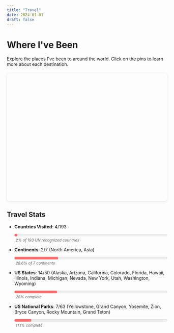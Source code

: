 ```yaml
---
title: "Travel"
date: 2024-01-01
draft: false
---
```


# Where I've Been

Explore the places I've been to around the world. Click on the pins to learn more about each destination.

<div id="travel-map" style="height: 400px; width: 100%; max-width: 600px; margin: 20px auto; border-radius: 8px; box-shadow: 0 2px 10px rgba(0,0,0,0.1);"></div>

<link rel="stylesheet" href="https://unpkg.com/leaflet@1.9.4/dist/leaflet.css" />
<script src="https://unpkg.com/leaflet@1.9.4/dist/leaflet.js"></script>

<script>
// Initialize the map with continuous scrolling
var map = L.map('travel-map', {
    worldCopyJump: true,
    minZoom: 1
}).setView([0, 180], 1);

// Add tile layer with world wrapping enabled
L.tileLayer('https://{s}.tile.openstreetmap.org/{z}/{x}/{y}.png', {
    attribution: '© OpenStreetMap contributors',
    maxZoom: 18
}).addTo(map);

// Define your travel destinations
var destinations = [
    {
        name: "San Francisco, USA",
        lat: 37.7749,
        lng: -122.4194,
        visited: "2023"
    },
    {
        name: "Shenzhen, China",
        lat: 22.5429,
        lng: 114.0630,
        description: "Ain't noting like home",
    },
    {
        name: "Hong Kong, China",
        lat: 22.3193,
        lng: 114.1694,
    },
    {
        name: "Shanghai, China",
        lat: 31.2304,
        lng: 121.4737,
    },
    {
        name: "Kunming, China",
        lat: 25.0389,
        lng: 102.7180,
    },
    {
        name: "Xiamen, China",
        lat: 24.4798,
        lng: 118.0894,
    },
    {
        name: "Guilin, China",
        lat: 25.2742,
        lng: 110.2902,
    },
    {
        name: "Hengyang, China",
        lat: 26.8968,
        lng: 112.5857,
    },
    {
        name: "Chengdu, China",
        lat: 30.5728,
        lng: 104.0668,
    },
    {
        name: "Chongqing, China",
        lat: 29.5630,
        lng: 106.5516,
    },
    {
        name: "Wuhan, China",
        lat: 30.5928,
        lng: 114.3055,
    },
    {
        name: "Changsha, China",
        lat: 28.2282,
        lng: 112.9388,
    },
    {
        name: "Nanjing, China",
        lat: 32.0603,
        lng: 118.7969,
    },
    {
        name: "Guangzhou, China",
        lat: 23.1291,
        lng: 113.2644,
    },
    {
        name: "Tokyo, Japan",
        lat: 35.6895,
        lng: 139.6917,
    },
    {
        name: "Cebu City, Philippines",
        lat: 10.3157,
        lng: 123.8854,
    },
    {
        name: "Bali, Indonesia",
        lat: -8.4095,
        lng: 115.1889,
    },
    {
        name: "Maui, Hawaii, USA",
        lat: 20.7984,
        lng: -156.3319,
    },
    {
        name: "Anchorage, AK, USA",
        lat: 61.2181,
        lng: -149.9003,
    },
    {
        name: "Fairbanks, AK, USA",
        lat: 64.8378,
        lng: -147.7164,
    },
    {
        name: "San Jose, CA, USA",
        lat: 37.3382,
        lng: -121.8863,
    },
    {
        name: "Sacramento, CA, USA",
        lat: 38.5816,
        lng: -121.4944,
    },
    {
        name: "Los Angeles, CA, USA",
        lat: 34.0522,
        lng: -118.2437,
    },
    {
        name: "Seattle, WA, USA",
        lat: 47.6062,
        lng: -122.3321,
    },
    {
        name: "Yellowstone National Park, WY, USA",
        lat: 44.4280,
        lng: -110.5885,
    },
    {
        name: "Salt Lake City, UT, USA",
        lat: 40.7608,
        lng: -111.8910,
    },
    {
        name: "Sedona, AZ, USA",
        lat: 34.8697,
        lng: -111.7609,
    },
    {
        name: "Las Vegas, NV, USA",
        lat: 36.1699,
        lng: -115.1398,
    },
    {
        name: "Zion National Park, UT, USA",
        lat: 37.2982,
        lng: -113.0263,
        visited: "Mar 2023, May 2025"
    },
    {
        name: "Grand Canyon National Park, AZ, USA",
        lat: 36.1069,
        lng: -112.1129,
        visited: "May 2025"
    },
    {
        name: "Yosemite National Park, CA, USA",
        lat: 37.8651,
        lng: -119.5383,
    },
    {
        name: "Denver, CO, USA",
        lat: 39.7392,
        lng: -104.9903,
    },
    {
        name: "Chicago, IL, USA",
        lat: 41.8781,
        lng: -87.6298,
    },
    {
        name: "Champaign, IL, USA",
        lat: 40.1164,
        lng: -88.2434,
    },
    {
        name: "Ann Arbor, Michigan, USA",
        lat: 42.2808,
        lng: -83.7430,
    },
    {
        name: "Kewanna, Indiana, USA",
        lat: 41.0653,
        lng: -86.6219,
    },
    {
        name: "Orlando, FL, USA",
        lat: 28.5383,
        lng: -81.3792,
    },
    {
        name: "Washington, D.C., USA",
        lat: 38.9072,
        lng: -77.0369,
    },
    {
        name: "Brooklyn, NY, USA",
        lat: 40.6782,
        lng: -73.9442,
    },
    {
        name: "San Juan, Puerto Rico, USA",
        lat: 18.4655,
        lng: -66.1057,
    }
];

// Custom marker style - precise circle marker
var customIcon = L.divIcon({
    className: 'custom-marker',
    html: '<div class="marker-dot"></div>',
    iconSize: [12, 12],
    iconAnchor: [6, 6]
});

// Add markers for each destination at multiple world positions
destinations.forEach(function(dest) {
    var popupContent = `
        <div style="min-width: 200px;">
            <h3 style="margin: 0 0 10px 0; color: #2e3a59;">${dest.name}</h3>
            ${dest.description ? `<p style="margin: 0 0 8px 0; font-size: 14px;">${dest.description}</p>` : ''}
            ${dest.visited ? `<p style="margin: 0; font-size: 12px; color: #666; font-weight: bold;">Visited: ${dest.visited}</p>` : ''}
        </div>
    `;
    
    // Create markers at multiple world positions for continuous visibility
    for (var i = -1; i <= 1; i++) {
        var lng = dest.lng + (i * 360);
        var marker = L.marker([dest.lat, lng], {icon: customIcon}).addTo(map);
        marker.bindPopup(popupContent, {
            maxWidth: 250,
            className: 'custom-popup'
        });
    }
});
</script>

<style>
.custom-marker {
    cursor: pointer;
}

.marker-dot {
    width: 12px;
    height: 12px;
    border-radius: 50%;
    background-color: #ff6b6b;
    border: 2px solid white;
    box-shadow: 0 2px 6px rgba(0,0,0,0.3);
    transition: all 0.2s ease;
}

.marker-dot:hover {
    transform: scale(1.2);
    box-shadow: 0 3px 8px rgba(0,0,0,0.4);
}

.custom-popup .leaflet-popup-content-wrapper {
    border-radius: 8px;
    box-shadow: 0 4px 12px rgba(0,0,0,0.15);
}

.custom-popup .leaflet-popup-content {
    margin: 12px 16px;
}

.custom-popup .leaflet-popup-tip {
    background: white;
}

#travel-map {
    z-index: 1;
}

@media (max-width: 768px) {
    #travel-map {
        height: 300px;
        width: 95% !important;
        margin: 15px auto;
    }
}
</style>

## Travel Stats

- **Countries Visited**: 4/193
  <div class="progress-container">
    <div class="progress-bar" style="width: 2%;"></div>
  </div>
  <span class="progress-text">2% of 193 UN recognized countries</span>

- **Continents**: 2/7 (North America, Asia)
  <div class="progress-container">
    <div class="progress-bar" style="width: 28.6%;"></div>
  </div>
  <span class="progress-text">28.6% of 7 continents</span>

- **US States**: 14/50 (Alaska, Arizona, California, Colorado, Florida, Hawaii, Illinois, Indiana, Michigan, Nevada, New York, Utah, Washington, Wyoming)
  <div class="progress-container">
    <div class="progress-bar" style="width: 28%;"></div>
  </div>
  <span class="progress-text">28% complete</span>

- **US National Parks**: 7/63 (Yellowstone, Grand Canyon, Yosemite, Zion, Bryce Canyon, Rocky Mountain, Grand Teton)
  <div class="progress-container">
    <div class="progress-bar" style="width: 11.1%;"></div>
  </div>
  <span class="progress-text">11.1% complete</span>

<style>
.progress-container {
    width: 100%;
    height: 8px;
    background-color: #f0f0f0;
    border-radius: 4px;
    overflow: hidden;
    margin: 8px 0 4px 0;
    box-shadow: inset 0 1px 3px rgba(0,0,0,0.1);
}

.progress-bar {
    height: 100%;
    background-color: #ff6b6b;
    border-radius: 4px;
    transition: width 0.8s ease;
    box-shadow: 0 1px 2px rgba(0,0,0,0.2);
}

.progress-text {
    font-size: 0.85em;
    color: #666;
    font-style: italic;
    margin-left: 4px;
}

@media (max-width: 768px) {
    .progress-container {
        margin: 6px 0 3px 0;
    }
    
    .progress-text {
        font-size: 0.8em;
    }
}
</style>
